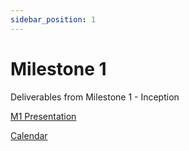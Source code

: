 ```yaml
---
sidebar_position: 1
---
```


# Milestone 1
Deliverables from Milestone 1 - Inception

[M1 Presentation](/files/ms1.pdf)

[Calendar](/files/calendar_ms1.pdf)